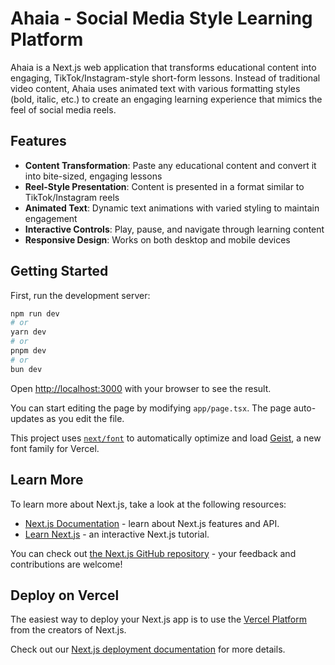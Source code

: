 # Ahaia - Social Media Style Learning Platform

Ahaia is a Next.js web application that transforms educational content into engaging, TikTok/Instagram-style short-form lessons. Instead of traditional video content, Ahaia uses animated text with various formatting styles (bold, italic, etc.) to create an engaging learning experience that mimics the feel of social media reels.

## Features

- **Content Transformation**: Paste any educational content and convert it into bite-sized, engaging lessons
- **Reel-Style Presentation**: Content is presented in a format similar to TikTok/Instagram reels
- **Animated Text**: Dynamic text animations with varied styling to maintain engagement
- **Interactive Controls**: Play, pause, and navigate through learning content
- **Responsive Design**: Works on both desktop and mobile devices

## Getting Started

First, run the development server:

```bash
npm run dev
# or
yarn dev
# or
pnpm dev
# or
bun dev
```

Open [http://localhost:3000](http://localhost:3000) with your browser to see the result.

You can start editing the page by modifying `app/page.tsx`. The page auto-updates as you edit the file.

This project uses [`next/font`](https://nextjs.org/docs/app/building-your-application/optimizing/fonts) to automatically optimize and load [Geist](https://vercel.com/font), a new font family for Vercel.

## Learn More

To learn more about Next.js, take a look at the following resources:

- [Next.js Documentation](https://nextjs.org/docs) - learn about Next.js features and API.
- [Learn Next.js](https://nextjs.org/learn) - an interactive Next.js tutorial.

You can check out [the Next.js GitHub repository](https://github.com/vercel/next.js) - your feedback and contributions are welcome!

## Deploy on Vercel

The easiest way to deploy your Next.js app is to use the [Vercel Platform](https://vercel.com/new?utm_medium=default-template&filter=next.js&utm_source=create-next-app&utm_campaign=create-next-app-readme) from the creators of Next.js.

Check out our [Next.js deployment documentation](https://nextjs.org/docs/app/building-your-application/deploying) for more details.
